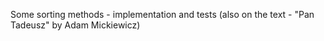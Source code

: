 Some sorting methods - implementation and tests (also on the text - "Pan Tadeusz" by Adam Mickiewicz)
